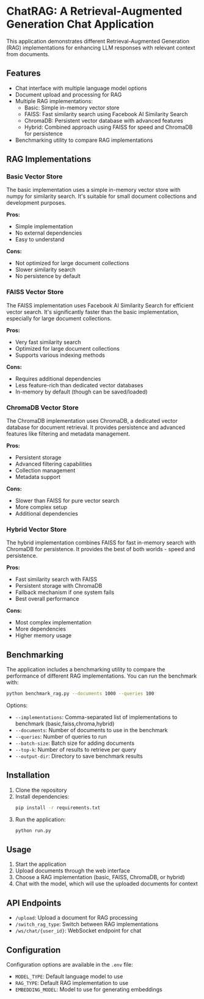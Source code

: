 # ChatRAG: A Retrieval-Augmented Generation Chat Application

This application demonstrates different Retrieval-Augmented Generation (RAG) implementations for enhancing LLM responses with relevant context from documents.

## Features

- Chat interface with multiple language model options
- Document upload and processing for RAG
- Multiple RAG implementations:
  - Basic: Simple in-memory vector store
  - FAISS: Fast similarity search using Facebook AI Similarity Search
  - ChromaDB: Persistent vector database with advanced features
  - Hybrid: Combined approach using FAISS for speed and ChromaDB for persistence
- Benchmarking utility to compare RAG implementations

## RAG Implementations

### Basic Vector Store

The basic implementation uses a simple in-memory vector store with numpy for similarity search. It's suitable for small document collections and development purposes.

**Pros:**
- Simple implementation
- No external dependencies
- Easy to understand

**Cons:**
- Not optimized for large document collections
- Slower similarity search
- No persistence by default

### FAISS Vector Store

The FAISS implementation uses Facebook AI Similarity Search for efficient vector search. It's significantly faster than the basic implementation, especially for large document collections.

**Pros:**
- Very fast similarity search
- Optimized for large document collections
- Supports various indexing methods

**Cons:**
- Requires additional dependencies
- Less feature-rich than dedicated vector databases
- In-memory by default (though can be saved/loaded)

### ChromaDB Vector Store

The ChromaDB implementation uses ChromaDB, a dedicated vector database for document retrieval. It provides persistence and advanced features like filtering and metadata management.

**Pros:**
- Persistent storage
- Advanced filtering capabilities
- Collection management
- Metadata support

**Cons:**
- Slower than FAISS for pure vector search
- More complex setup
- Additional dependencies

### Hybrid Vector Store

The hybrid implementation combines FAISS for fast in-memory search with ChromaDB for persistence. It provides the best of both worlds - speed and persistence.

**Pros:**
- Fast similarity search with FAISS
- Persistent storage with ChromaDB
- Fallback mechanism if one system fails
- Best overall performance

**Cons:**
- Most complex implementation
- More dependencies
- Higher memory usage

## Benchmarking

The application includes a benchmarking utility to compare the performance of different RAG implementations. You can run the benchmark with:

```bash
python benchmark_rag.py --documents 1000 --queries 100
```

Options:
- `--implementations`: Comma-separated list of implementations to benchmark (basic,faiss,chroma,hybrid)
- `--documents`: Number of documents to use in the benchmark
- `--queries`: Number of queries to run
- `--batch-size`: Batch size for adding documents
- `--top-k`: Number of results to retrieve per query
- `--output-dir`: Directory to save benchmark results

## Installation

1. Clone the repository
2. Install dependencies:
   ```bash
   pip install -r requirements.txt
   ```
3. Run the application:
   ```bash
   python run.py
   ```

## Usage

1. Start the application
2. Upload documents through the web interface
3. Choose a RAG implementation (basic, FAISS, ChromaDB, or hybrid)
4. Chat with the model, which will use the uploaded documents for context

## API Endpoints

- `/upload`: Upload a document for RAG processing
- `/switch_rag_type`: Switch between RAG implementations
- `/ws/chat/{user_id}`: WebSocket endpoint for chat

## Configuration

Configuration options are available in the `.env` file:

- `MODEL_TYPE`: Default language model to use
- `RAG_TYPE`: Default RAG implementation to use
- `EMBEDDING_MODEL`: Model to use for generating embeddings
